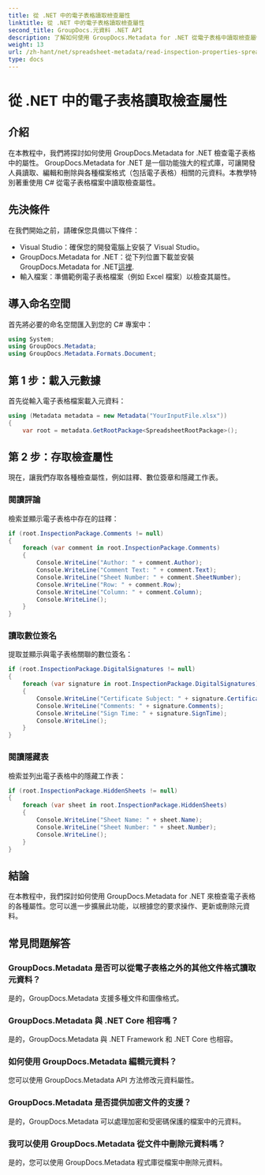 ```yaml
---
title: 從 .NET 中的電子表格讀取檢查屬性
linktitle: 從 .NET 中的電子表格讀取檢查屬性
second_title: GroupDocs.元資料 .NET API
description: 了解如何使用 GroupDocs.Metadata for .NET 從電子表格中讀取檢查屬性。輕鬆存取評論、數位簽名和隱藏工作表。
weight: 13
url: /zh-hant/net/spreadsheet-metadata/read-inspection-properties-spreadsheets/
type: docs
---
```

# 從 .NET 中的電子表格讀取檢查屬性

## 介紹
在本教程中，我們將探討如何使用 GroupDocs.Metadata for .NET 檢查電子表格中的屬性。 GroupDocs.Metadata for .NET 是一個功能強大的程式庫，可讓開發人員讀取、編輯和刪除與各種檔案格式（包括電子表格）相關的元資料。本教學特別著重使用 C# 從電子表格檔案中讀取檢查屬性。
## 先決條件
在我們開始之前，請確保您具備以下條件：
- Visual Studio：確保您的開發電腦上安裝了 Visual Studio。
-  GroupDocs.Metadata for .NET：從下列位置下載並安裝 GroupDocs.Metadata for .NET[這裡](https://releases.groupdocs.com/metadata/net/).
- 輸入檔案：準備範例電子表格檔案（例如 Excel 檔案）以檢查其屬性。

## 導入命名空間
首先將必要的命名空間匯入到您的 C# 專案中：
```csharp
using System;
using GroupDocs.Metadata;
using GroupDocs.Metadata.Formats.Document;
```
## 第 1 步：載入元數據
首先從輸入電子表格檔案載入元資料：
```csharp
using (Metadata metadata = new Metadata("YourInputFile.xlsx"))
{
    var root = metadata.GetRootPackage<SpreadsheetRootPackage>();
```
## 第 2 步：存取檢查屬性
現在，讓我們存取各種檢查屬性，例如註釋、數位簽章和隱藏工作表。
### 閱讀評論
檢索並顯示電子表格中存在的註釋：
```csharp
if (root.InspectionPackage.Comments != null)
{
    foreach (var comment in root.InspectionPackage.Comments)
    {
        Console.WriteLine("Author: " + comment.Author);
        Console.WriteLine("Comment Text: " + comment.Text);
        Console.WriteLine("Sheet Number: " + comment.SheetNumber);
        Console.WriteLine("Row: " + comment.Row);
        Console.WriteLine("Column: " + comment.Column);
        Console.WriteLine();
    }
}
```
### 讀取數位簽名
提取並顯示與電子表格關聯的數位簽名：
```csharp
if (root.InspectionPackage.DigitalSignatures != null)
{
    foreach (var signature in root.InspectionPackage.DigitalSignatures)
    {
        Console.WriteLine("Certificate Subject: " + signature.CertificateSubject);
        Console.WriteLine("Comments: " + signature.Comments);
        Console.WriteLine("Sign Time: " + signature.SignTime);
        Console.WriteLine();
    }
}
```
### 閱讀隱藏表
檢索並列出電子表格中的隱藏工作表：
```csharp
if (root.InspectionPackage.HiddenSheets != null)
{
    foreach (var sheet in root.InspectionPackage.HiddenSheets)
    {
        Console.WriteLine("Sheet Name: " + sheet.Name);
        Console.WriteLine("Sheet Number: " + sheet.Number);
        Console.WriteLine();
    }
}
```

## 結論
在本教程中，我們探討如何使用 GroupDocs.Metadata for .NET 來檢查電子表格的各種屬性。您可以進一步擴展此功能，以根據您的要求操作、更新或刪除元資料。

## 常見問題解答
### GroupDocs.Metadata 是否可以從電子表格之外的其他文件格式讀取元資料？
是的，GroupDocs.Metadata 支援多種文件和圖像格式。
### GroupDocs.Metadata 與 .NET Core 相容嗎？
是的，GroupDocs.Metadata 與 .NET Framework 和 .NET Core 也相容。
### 如何使用 GroupDocs.Metadata 編輯元資料？
您可以使用 GroupDocs.Metadata API 方法修改元資料屬性。
### GroupDocs.Metadata 是否提供加密文件的支援？
是的，GroupDocs.Metadata 可以處理加密和受密碼保護的檔案中的元資料。
### 我可以使用 GroupDocs.Metadata 從文件中刪除元資料嗎？
是的，您可以使用 GroupDocs.Metadata 程式庫從檔案中刪除元資料。
